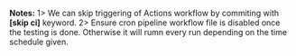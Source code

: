**Notes:**
1> We can skip triggering of Actions workflow by commiting with **[skip ci]** keyword.
2> Ensure cron pipeline workflow file is disabled once the testing is done. Otherwise it will rumn every run depending on the time schedule given.

